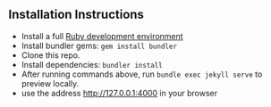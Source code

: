 ## Installation Instructions

- Install a full [Ruby development environment](https://jekyllrb.com/docs/installation/)
- Install bundler gems: `gem install bundler`
- Clone this repo.
- Install dependencies: `bundler install`
- After running commands above, run `bundle exec jekyll serve` to preview locally.
- use the address <http://127.0.0.1:4000> in your browser
